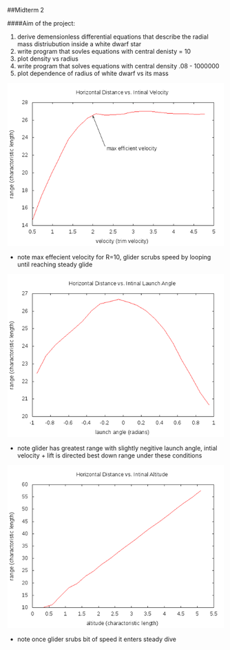 ##Midterm 2

####Aim of the project:
1. derive demensionless differential equations that describe the radial mass distriubution inside a white dwarf star
1. write program that sovles equations with central denisty = 10
1. plot density vs radius
1. write program that solves equations with central density .08 - 1000000
1. plot dependence of radius of white dwarf vs its mass

![MT2](https://github.com/SteveShaw-phys2200/Homework08/blob/master/glider-velocity.png)

* note max effecient velocity for R=10, glider scrubs speed by looping until reaching steady glide

![HW8 problem 2](https://github.com/SteveShaw-phys2200/Homework08/blob/master/glider-angle.png)

* note glider has greatest range with slightly negitive launch angle, intial velocity + lift is directed best down range under these conditions

![HW8 problem 3](https://github.com/SteveShaw-phys2200/Homework08/blob/master/glider-height.png)

* note once glider srubs bit of speed it enters steady dive

